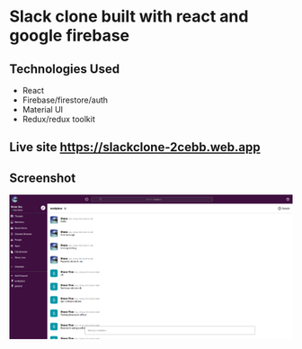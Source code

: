 # Slack clone built with react and google firebase
## Technologies Used 
- React
- Firebase/firestore/auth
- Material UI
- Redux/redux toolkit 

## Live site https://slackclone-2cebb.web.app

## Screenshot
![slack screenshot](slack.png)
